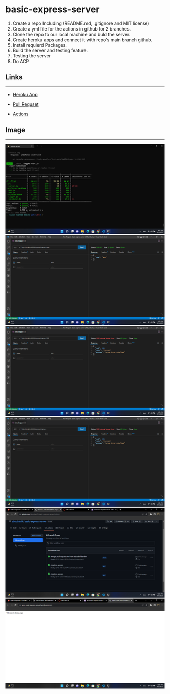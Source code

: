 # basic-express-server

1. Create a repo Including (README.md, .gitignore and MIT license)
2. Create  a yml file for the actions in github for 2 branches.
3. Clone the repo to our local machine and buld the server.
4. Create heroku apps and connect it with repo's main branch github.
5. Install requierd Packages.
6. Build the server and testing feature.
7. Testing the server
8. Do ACP

## Links

---

- [Heroku App](https://anas-basic-express-server.herokuapp.com/)

- [Pull Requset](https://github.com/abuobaid9/basic-express-server/pulls?q=is%3Apr+is%3Aclosed)

- [Actions](https://github.com/abuobaid9/basic-express-server/actions)

## Image

---

![img1](./image/Screenshot%20(62).png)
![img2](./image/Screenshot%20(64).png)
![img3](./image/Screenshot%20(65).png)
![img4](./image/Screenshot%20(66).png)
![img5](./image/Screenshot%20(67).png)
![img6](./image/Screenshot%20(68).png)
